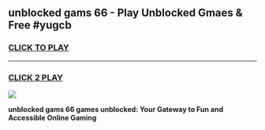 
## unblocked gams 66 - Play Unblocked Gmaes & Free #yugcb
<h3>
<a href="https://news.freeplayer.one?title=unblocked_gams_66&ref=03M">CLICK TO PLAY</a></h3>
<hr>

<h3>
<a href="https://news.freeplayer.one?title=unblocked_gams_66&ref=03M">CLICK 2 PLAY</a>
  
</h3>

<a href="https://news.freeplayer.one?title=unblocked_gams_66&ref=03M"><img src="https://clearcache.store/games.png"></a>


**unblocked gams 66 games unblocked: Your Gateway to Fun and Accessible Online Gaming**
